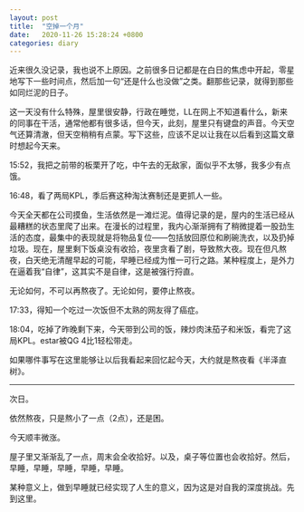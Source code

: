 ```yaml
---
layout: post
title:  "空掉一个月"
date:   2020-11-26 15:28:24 +0800
categories: diary
---
```


近来很久没记录，我也说不上原因。之前很多日记都是在白日的焦虑中开起，零星地写下一些时间点，然后加一句“还是什么也没做”之类。翻那些记录，就得到那些如同烂泥的日子。

这一天没有什么特殊，屋里很安静，行政在睡觉，LL在网上不知道看什么，新来的同事在干活，通常他都有很多话，但今天，此刻，屋里只有键盘的声音。今天空气还算清澈，但天空稍稍有点蒙。写下这些，应该不足以让我在以后看到这篇文章时想起今天来。

15:52，我把之前带的板栗开了吃，中午去的无敌家，面似乎不太够，我多少有点饿。

16:48，看了两局KPL，季后赛这种淘汰赛制还是更抓人一些。

今天全天都在公司摸鱼，生活依然是一滩烂泥。值得记录的是，屋内的生活已经从最糟糕的状态里爬了出来。在漫长的过程里，我内心渐渐拥有了稍微提着一股劲生活的态度，最集中的表现就是将物品复位——包括放回原位和刷碗洗衣，以及扔掉垃圾。现在，屋里剩下饭桌没有收拾，夜里贪看了剧，导致熬大夜。现在但凡熬夜，白天绝无清醒早起的可能，早睡已经成为惟一可行之路。某种程度上，是外力在逼着我“自律”，这其实不是自律，这是被强行捋直。

无论如何，不可以再熬夜了。无论如何，要停止熬夜。

17:33，得知一个吃过一次饭但不太熟的网友得了癌症。

18:04，吃掉了昨晚剩下来，今天带到公司的饭，辣炒肉沫茄子和米饭，看完了这局KPL。estar被QG 4比1轻松带走。

如果哪件事写在这里能够让以后我看起来回忆起今天，大约就是熬夜看《半泽直树》。

----

次日。

依然熬夜，只是熬小了一点（2点），还是困。

今天顺丰微涨。

屋子里又渐渐乱了一点，周末会全收拾好。以及，桌子等位置也会收拾好。然后，早睡，早睡，早睡，早睡，早睡。

某种意义上，做到早睡就已经实现了人生的意义，因为这是对自我的深度挑战。先到这里。
